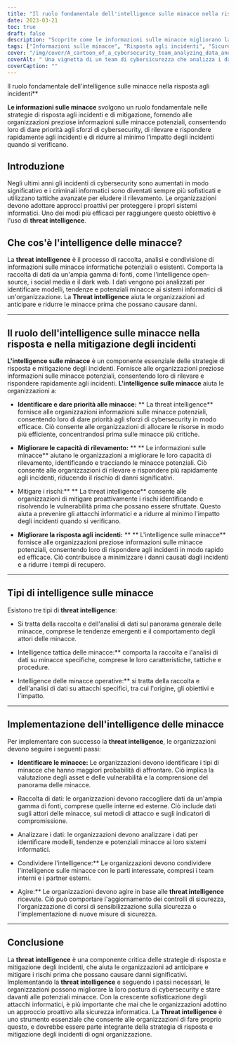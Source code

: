 ```yaml
---
title: "Il ruolo fondamentale dell'intelligence sulle minacce nella risposta agli incidenti"
date: 2023-03-21
toc: true
draft: false
description: "Scoprite come le informazioni sulle minacce migliorano la sicurezza informatica mitigando e rispondendo agli attacchi informatici."
tags: ["Informazioni sulle minacce", "Risposta agli incidenti", "Sicurezza informatica", "Mitigazione", "Attacchi informatici", "Analisi dei dati", "Sistemi informativi", "Gestione del rischio", "Valutazione della vulnerabilità", "Capacità di rilevamento", "Controlli di sicurezza", "Intelligenza strategica", "Intelligenza tattica", "Intelligenza operativa", "Paesaggio delle minacce", "Tendenze emergenti", "Consapevolezza della sicurezza", "Forensica digitale", "Minacce informatiche", "Dark Web"]
cover: "/img/cover/A_cartoon_of_a_cybersecurity_team_analyzing_data_and_response.png"
coverAlt: " Una vignetta di un team di cybersicurezza che analizza i dati e risponde a un attacco mentre una lente d'ingrandimento si posa su di loro."
coverCaption: ""
---
```

 Il ruolo fondamentale dell'intelligence sulle minacce nella risposta agli incidenti**

**Le informazioni sulle minacce** svolgono un ruolo fondamentale nelle strategie di risposta agli incidenti e di mitigazione, fornendo alle organizzazioni preziose informazioni sulle minacce potenziali, consentendo loro di dare priorità agli sforzi di cybersecurity, di rilevare e rispondere rapidamente agli incidenti e di ridurre al minimo l'impatto degli incidenti quando si verificano.

## Introduzione
Negli ultimi anni gli incidenti di cybersecurity sono aumentati in modo significativo e i criminali informatici sono diventati sempre più sofisticati e utilizzano tattiche avanzate per eludere il rilevamento. Le organizzazioni devono adottare approcci proattivi per proteggere i propri sistemi informatici. Uno dei modi più efficaci per raggiungere questo obiettivo è l'uso di **threat intelligence**.

## Che cos'è l'intelligence delle minacce?
La **threat intelligence** è il processo di raccolta, analisi e condivisione di informazioni sulle minacce informatiche potenziali o esistenti. Comporta la raccolta di dati da un'ampia gamma di fonti, come l'intelligence open-source, i social media e il dark web. I dati vengono poi analizzati per identificare modelli, tendenze e potenziali minacce ai sistemi informatici di un'organizzazione. La **Threat intelligence** aiuta le organizzazioni ad anticipare e ridurre le minacce prima che possano causare danni.

____

## Il ruolo dell'intelligence sulle minacce nella risposta e nella mitigazione degli incidenti
**L'intelligence sulle minacce** è un componente essenziale delle strategie di risposta e mitigazione degli incidenti. Fornisce alle organizzazioni preziose informazioni sulle minacce potenziali, consentendo loro di rilevare e rispondere rapidamente agli incidenti. **L'intelligence sulle minacce** aiuta le organizzazioni a:

- **Identificare e dare priorità alle minacce:** ** La threat intelligence** fornisce alle organizzazioni informazioni sulle minacce potenziali, consentendo loro di dare priorità agli sforzi di cybersecurity in modo efficace. Ciò consente alle organizzazioni di allocare le risorse in modo più efficiente, concentrandosi prima sulle minacce più critiche.

- **Migliorare le capacità di rilevamento:** ** ** Le informazioni sulle minacce** aiutano le organizzazioni a migliorare le loro capacità di rilevamento, identificando e tracciando le minacce potenziali. Ciò consente alle organizzazioni di rilevare e rispondere più rapidamente agli incidenti, riducendo il rischio di danni significativi.

- Mitigare i rischi:** ** La threat intelligence** consente alle organizzazioni di mitigare proattivamente i rischi identificando e risolvendo le vulnerabilità prima che possano essere sfruttate. Questo aiuta a prevenire gli attacchi informatici e a ridurre al minimo l'impatto degli incidenti quando si verificano.

- **Migliorare la risposta agli incidenti:** ** ** L'intelligence sulle minacce** fornisce alle organizzazioni preziose informazioni sulle minacce potenziali, consentendo loro di rispondere agli incidenti in modo rapido ed efficace. Ciò contribuisce a minimizzare i danni causati dagli incidenti e a ridurre i tempi di recupero.

____

## Tipi di intelligence sulle minacce
Esistono tre tipi di **threat intelligence**:

- Si tratta della raccolta e dell'analisi di dati sul panorama generale delle minacce, comprese le tendenze emergenti e il comportamento degli attori delle minacce.

- Intelligence tattica delle minacce:** comporta la raccolta e l'analisi di dati su minacce specifiche, comprese le loro caratteristiche, tattiche e procedure.

- Intelligence delle minacce operative:** si tratta della raccolta e dell'analisi di dati su attacchi specifici, tra cui l'origine, gli obiettivi e l'impatto.

____

## Implementazione dell'intelligence delle minacce
Per implementare con successo la **threat intelligence**, le organizzazioni devono seguire i seguenti passi:

- **Identificare le minacce:** Le organizzazioni devono identificare i tipi di minacce che hanno maggiori probabilità di affrontare. Ciò implica la valutazione degli asset e delle vulnerabilità e la comprensione del panorama delle minacce.

- Raccolta di dati: le organizzazioni devono raccogliere dati da un'ampia gamma di fonti, comprese quelle interne ed esterne. Ciò include dati sugli attori delle minacce, sui metodi di attacco e sugli indicatori di compromissione.

- Analizzare i dati: le organizzazioni devono analizzare i dati per identificare modelli, tendenze e potenziali minacce ai loro sistemi informatici.

- Condividere l'intelligence:** Le organizzazioni devono condividere l'intelligence sulle minacce con le parti interessate, compresi i team interni e i partner esterni.

- Agire:** Le organizzazioni devono agire in base alle **threat intelligence** ricevute. Ciò può comportare l'aggiornamento dei controlli di sicurezza, l'organizzazione di corsi di sensibilizzazione sulla sicurezza o l'implementazione di nuove misure di sicurezza.

_____

## Conclusione
La **threat intelligence** è una componente critica delle strategie di risposta e mitigazione degli incidenti, che aiuta le organizzazioni ad anticipare e mitigare i rischi prima che possano causare danni significativi. Implementando la **threat intelligence** e seguendo i passi necessari, le organizzazioni possono migliorare la loro postura di cybersecurity e stare davanti alle potenziali minacce. Con la crescente sofisticazione degli attacchi informatici, è più importante che mai che le organizzazioni adottino un approccio proattivo alla sicurezza informatica. La **Threat intelligence** è uno strumento essenziale che consente alle organizzazioni di fare proprio questo, e dovrebbe essere parte integrante della strategia di risposta e mitigazione degli incidenti di ogni organizzazione.
